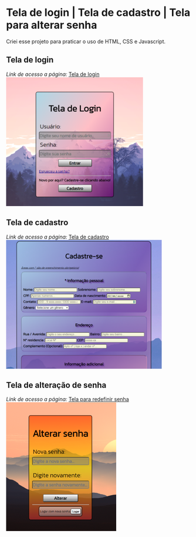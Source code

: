 # Tela de login | Tela de cadastro | Tela para alterar senha  

Criei esse projeto para praticar o uso de HTML, CSS e Javascript.  

## Tela de login  
*Link de acesso a página:* <a href="https://htmlpreview.github.io/?https://github.com/Mileriss/Tela_Login_Cadastro/blob/main/Tela%20Login/tela_login.html">Tela de login</a>  
<img style="height: 25em;" src="https://github.com/Mileriss/Tela_Login_Cadastro/blob/main/Imagens%20das%20telas/Tela_Login.png?raw=true">  

## Tela de cadastro  
*Link de acesso a página:* <a href="https://htmlpreview.github.io/?https://github.com/Mileriss/Tela_Login_Cadastro/blob/main/Tela%20Cadastro/tela_cadastro.html">Tela de cadastro</a>  
<img style="height: 25em;" src="https://github.com/Mileriss/Tela_Login_Cadastro/blob/main/Imagens%20das%20telas/Tela_Cadastro.png?raw=true">  

## Tela de alteração de senha  
*Link de acesso a página:* <a href="https://htmlpreview.github.io/?https://github.com/Mileriss/Tela_Login_Cadastro/blob/main/Tela%20Alterar%20Senha/redefinir_senha.html">Tela para redefinir senha</a>  
<img style="height: 25em;" src="https://github.com/Mileriss/Tela_Login_Cadastro/blob/main/Imagens%20das%20telas/Tela_Senha.png?raw=true">  
